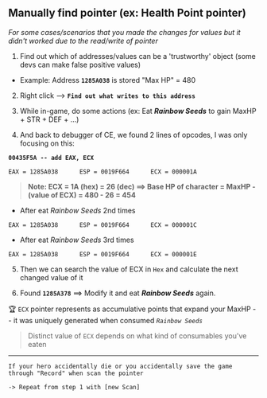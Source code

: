 ## Manually find pointer (ex: Health Point pointer) 

_For some cases/scenarios that you made the changes for values but it didn't worked due to the read/write of pointer_

1) Find out which of addresses/values can be a 'trustworthy' object (some devs can make false positive values) 

- Example: Address **`1285A038`** is stored "Max HP" = 480 

2) Right click --> **`Find out what writes to this address`**

3) While in-game, do some actions (ex: Eat **_Rainbow Seeds_** to gain MaxHP + STR + DEF + ...) 

4) And back to debugger of CE, we found 2 lines of opcodes, I was only focusing on this: 

**`00435F5A -- add EAX, ECX`** 
```
EAX = 1285A038      ESP = 0019F664      ECX = 000001A
```

> **Note:  ECX = 1A (hex) = 26 (dec) ==> Base HP of character = MaxHP - (value of ECX) = 480 - 26 = 454** 

- After eat _Rainbow Seeds_ 2nd times 
```
EAX = 1285A038      ESP = 0019F664      ECX = 000001C
```

- After eat _Rainbow Seeds_ 3rd times 
```
EAX = 1285A038      ESP = 0019F664      ECX = 000001E
```

5) Then we can search the value of ECX in `Hex` and calculate the next changed value of it

6) Found **`1285A378`** ==> Modify it and eat **_Rainbow Seeds_** again. 


🏆 `ECX` pointer represents as accumulative points that expand your MaxHP -- it was uniquely generated when consumed _`Rainbow Seeds`_

> Distinct value of `ECX` depends on what kind of consumables you've eaten 

*** 
```
If your hero accidentally die or you accidentally save the game through "Record" when scan the pointer

-> Repeat from step 1 with [new Scan]
```
 

